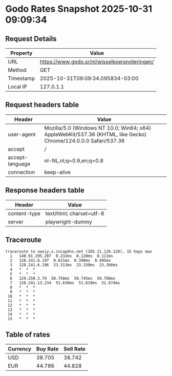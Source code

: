 # Godo Rates Snapshot 2025-10-31 09:09:34
## Request Details

| Property | Value |
|----------|-------|
| URL | https://www.godo.sr/nl/wisselkoersnoteringen/ |
| Method | GET |
| Timestamp | 2025-10-31T09:09:34.095834-03:00 |
| Local IP | 127.0.1.1 |
    
## Request headers table

| Header | Value |
|--------|-------|
| user-agent | Mozilla/5.0 (Windows NT 10.0; Win64; x64) AppleWebKit/537.36 (KHTML, like Gecko) Chrome/124.0.0.0 Safari/537.36 |
| accept | */* |
| accept-language | nl-NL,nl;q=0.9,en;q=0.8 |
| connection | keep-alive |

    
## Response headers table
| Header | Value |
|--------|-------|
| content-type | text/html; charset=utf-8 |
| server | playwright-dummy |

## Traceroute 

```
traceroute to uwxiy.x.incapdns.net (185.11.126.128), 15 hops max
  1   140.91.195.207  0.232ms  0.120ms  0.111ms 
  2   128.241.6.197  0.621ms  0.398ms  0.495ms 
  3   128.241.6.196  23.313ms  23.338ms  23.366ms 
  4   *  *  * 
  5   *  *  * 
  6   129.250.3.79  50.756ms  50.745ms  50.708ms 
  7   128.241.13.234  51.636ms  51.619ms  51.674ms 
  8   *  *  * 
  9   *  *  * 
 10   *  *  * 
 11   *  *  * 
 12   *  *  * 
 13   *  *  * 
 14   *  *  * 
 15   *  *  * 

```


## Table of rates

| Currency | Buy Rate | Sell Rate |
|----------|----------|-----------|
| USD | 38.705 | 38.742 |
| EUR | 44.786 | 44.828 |
